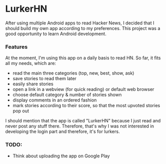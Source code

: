 # LurkerHN

After using multiple Android apps to read Hacker News, I decided that I should build my own app according to my preferences. This project was a good opportunity to learn Android development. 

### Features

At the moment, I'm using this app on a daily basis to read HN. So far, it fits all my needs, which are:
- read the main three categories (top, new, best, show, ask)
- save stories to read them later
- easily share stories
- open a link in a webview (for quick reading) or default web browser
- choose default category & number of stories shown
- display comments in an ordered fashion
- mark stories according to their score, so that the most upvoted stories pop out


I should mention that the app is called "LurkerHN" because I just read and never post any stuff there. Therefore, that's why I was not interested in developing the login part and therefore, it's for lurkers.

### TODO:
- Think about uploading the app on Google Play


